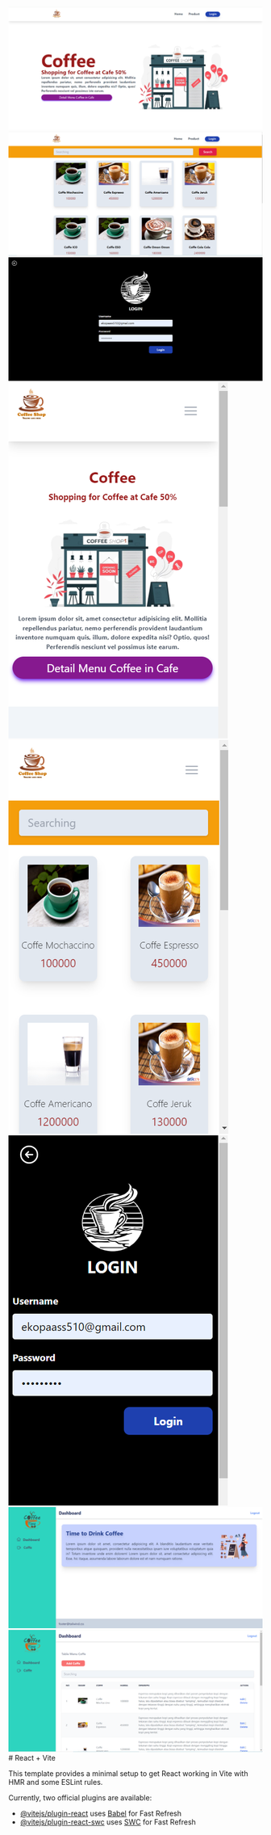 <img src="https://github.com/ekopurnama25/react-learning/blob/master/PAGE_WEB_COFFE/01.PNG" />
<br/>
<img src="https://github.com/ekopurnama25/react-learning/blob/master/PAGE_WEB_COFFE/02.PNG" />
<br/>
<img src="https://github.com/ekopurnama25/react-learning/blob/master/PAGE_WEB_COFFE/03.PNG" />
<br/>
<img src="https://github.com/ekopurnama25/react-learning/blob/master/PAGE_WEB_COFFE/04.PNG" />
<br/>
<img src="https://github.com/ekopurnama25/react-learning/blob/master/PAGE_WEB_COFFE/05.PNG" />
<br/>
<img src="https://github.com/ekopurnama25/react-learning/blob/master/PAGE_WEB_COFFE/06.PNG" />
<br/>
<img src="https://github.com/ekopurnama25/react-learning/blob/master/PAGE_WEB_COFFE/07.PNG" />
<br/>
<img src="https://github.com/ekopurnama25/react-learning/blob/master/PAGE_WEB_COFFE/08.PNG" />
<br/>
# React + Vite

This template provides a minimal setup to get React working in Vite with HMR and some ESLint rules.

Currently, two official plugins are available:

- [@vitejs/plugin-react](https://github.com/vitejs/vite-plugin-react/blob/main/packages/plugin-react/README.md) uses [Babel](https://babeljs.io/) for Fast Refresh
- [@vitejs/plugin-react-swc](https://github.com/vitejs/vite-plugin-react-swc) uses [SWC](https://swc.rs/) for Fast Refresh
